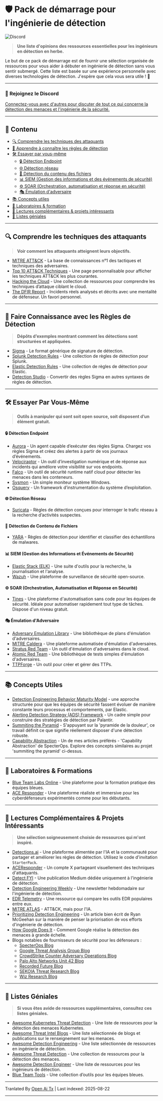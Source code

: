 # 🛡️ Pack de démarrage pour l'ingénierie de détection

![Discord](https://img.shields.io/discord/1332993005359202345?logo=discord)

> **Une liste d'opinions des ressources essentielles pour les ingénieurs en détection en herbe.**

Le but de ce pack de démarrage est de fournir une sélection organisée de ressources pour vous aider à débuter en ingénierie de détection sans vous sentir submergé. Cette liste est basée sur une expérience personnelle avec diverses technologies de détection. J'espère que cela vous sera utile ! 🚀

---

### 💬 **Rejoignez le Discord**

[Connectez-vous avec d'autres pour discuter de tout ce qui concerne la détection des menaces et l'ingénierie de la sécurité.](https://discord.gg/HAVyDtUunu)

---

## 📖 Contenu <!-- omit in toc -->

<!-- TOC -->

- [🔍 Comprendre les techniques des attaquants](#-comprendre-les-techniques-des-attaquants)
- [📜 Apprendre à connaître les règles de détection](#-apprendre-à-connaitre-les-règles-de-détection)
- [🛠️ Essayer par vous-même](#-essayer-par-vous-même)
  - [🔒 Détection Endpoint](#-détection-endpoint)
  - [🌐 Détection réseau](#-détection-réseau)
  - [📂 Détection du contenu des fichiers](#-détection-du-contenu-des-fichiers)
  - [📊 SIEM (Gestion des informations et des événements de sécurité)](#-siem-gestion-des-informations-et-des-événements-de-sécurité)
  - [⚙️ SOAR (Orchestration, automatisation et réponse en sécurité)](#-soar-orchestration-automatisation-et-réponse-en-sécurité)
  - [🎭 Émulation d'adversaire](#-émulation-dadversaire)
- [📚 Concepts utiles](#-concepts-utiles)
- [🧪 Laboratoires & formation](#-laboratoires--formation)
- [📖 Lectures complémentaires & projets intéressants](#-lectures-complémentaires--projets-intéressants)
- [🌟 Listes géniales](#-listes-géniales)
<!-- /TOC -->

---

## 🔍 Comprendre les techniques des attaquants

> **Voir comment les attaquants atteignent leurs objectifs.**
- [MITRE ATT&CK](https://attack.mitre.org/) - La base de connaissances n°1 des tactiques et techniques des adversaires.
- [Top 10 ATT&CK Techniques](https://top-attack-techniques.mitre-engenuity.org/) - Une page personnalisable pour afficher les techniques ATT&CK les plus courantes.
- [Hacking the Cloud](https://hackingthe.cloud/) - Une collection de ressources pour comprendre les techniques d’attaque ciblant le cloud.
- [The DFIR Report](https://thedfirreport.com/) - Incidents réels analysés et décrits avec une mentalité de défenseur. Un favori personnel.

---

## 📜 Faire Connaissance avec les Règles de Détection

> **Dépôts d’exemples montrant comment les détections sont structurées et appliquées.**

- [Sigma](https://github.com/SigmaHQ/sigma) - Le format générique de signature de détection.
- [Splunk Detection Rules](https://research.splunk.com/detections/) - Une collection de règles de détection pour Splunk.
- [Elastic Detection Rules](https://github.com/elastic/detection-rules/tree/main/rules) - Une collection de règles de détection pour Elastic.
- [Detection Studio](https://detection.studio/) - Convertir des règles Sigma en autres syntaxes de règles de détection.

---

## 🛠️ Essayer Par Vous-Même

> **Outils à manipuler qui sont soit open source, soit disposent d’un élément gratuit.**

#### 🔒 Détection Endpoint

- [Aurora](https://www.nextron-systems.com/aurora/) - Un agent capable d’exécuter des règles Sigma. Chargez vos règles Sigma et créez des alertes à partir de vos journaux d’événements.
- [Velociraptor](https://github.com/Velocidex/velociraptor) - Un outil d’investigation numérique et de réponse aux incidents qui améliore votre visibilité sur vos endpoints.
- [Falco](https://github.com/falcosecurity/falco) - Un outil de sécurité runtime natif cloud pour détecter les menaces dans les conteneurs.
- [Sysmon](https://learn.microsoft.com/en-us/sysinternals/downloads/sysmon) - Un simple moniteur système Windows.
- [Osquery](https://www.osquery.io/) - Un framework d’instrumentation du système d’exploitation.

#### 🌐 Détection Réseau

- [Suricata](https://suricata.io/) - Règles de détection conçues pour interroger le trafic réseau à la recherche d’activités suspectes.

#### 📂 Détection de Contenu de Fichiers

- [YARA](https://github.com/virustotal/yara) - Règles de détection pour identifier et classifier des échantillons de malwares.

#### 📊 SIEM (Gestion des Informations et Événements de Sécurité)


- [Elastic Stack (ELK)](https://www.elastic.co/elastic-stack) - Une suite d'outils pour la recherche, la journalisation et l'analyse.
- [Wazuh](https://wazuh.com/) - Une plateforme de surveillance de sécurité open-source.

#### ⚙️ SOAR (Orchestration, Automatisation et Réponse en Sécurité)

- [Tines](https://www.tines.com/) - Une plateforme d'automatisation sans code pour les équipes de sécurité. Idéale pour automatiser rapidement tout type de tâches. Dispose d'un niveau gratuit.

#### 🎭 Émulation d'Adversaire

- [Adversary Emulation Library](https://github.com/center-for-threat-informed-defense/adversary_emulation_library) - Une bibliothèque de plans d'émulation d'adversaires.
- [MITRE Caldera](https://github.com/mitre/caldera) - Une plateforme automatisée d'émulation d'adversaires.
- [Stratus Red Team](https://github.com/DataDog/stratus-red-team) - Un outil d'émulation d'adversaires dans le cloud.
- [Atomic Red Team](https://github.com/redcanaryco/atomic-red-team) - Une bibliothèque de tests simples d'émulation d'adversaires.
- [TTPForge](https://github.com/facebookincubator/TTPForge) - Un outil pour créer et gérer des TTPs.

---

## 📚 Concepts Utiles

- [Detection Engineering Behavior Maturity Model](https://www.elastic.co/security-labs/elastic-releases-debmm) - une approche structurée pour que les équipes de sécurité fassent évoluer de manière constante leurs processus et comportements, par Elastic.
- [Alerting Detection Strategy (ADS) Framework](https://github.com/palantir/alerting-detection-strategy-framework/blob/master/ADS-Framework.md) - Un cadre simple pour construire des stratégies de détection par Palantir.
- [Summiting the Pyramid](https://center-for-threat-informed-defense.github.io/summiting-the-pyramid/?utm_source=ctidio&utm_medium=shortlink) - S'appuyant sur la 'pyramide de la douleur', ce travail définit ce que signifie réellement disposer d'une détection robuste.
- [Capability Abstraction](https://posts.specterops.io/capability-abstraction-fbeaeeb26384) - Un de mes articles préférés - 'Capability Abstraction' de SpecterOps. Explore des concepts similaires au projet 'summiting the pyramid' ci-dessus.

---

## 🧪 Laboratoires & Formations

- [Blue Team Labs Online](https://blueteamlabs.online/) - Une plateforme pour la formation pratique des équipes bleues.
- [ACE Responder](https://www.aceresponder.com/) - Une plateforme réaliste et immersive pour les cyberdéfenseurs expérimentés comme pour les débutants.

---

## 📖 Lectures Complémentaires & Projets Intéressants

> **Une sélection soigneusement choisie de ressources qui m'ont inspiré.**

- [Detections.ai](https://detections.ai/) - Une plateforme alimentée par l'IA et la communauté pour partager et améliorer les règles de détection. Utilisez le code d'invitation `StarterPack`.
- [ACEResponder](https://x.com/ACEResponder) - Un compte X partageant visuellement des techniques d'attaquants.
- [Detect FYI](https://detect.fyi/) - Une publication Medium dédiée uniquement à l'ingénierie de détection.
- [Detection Engineering Weekly](https://www.detectionengineering.net/) - Une newsletter hebdomadaire sur l'ingénierie de détection.
- [EDR Telemetry](https://www.edr-telemetry.com/) - Une ressource qui compare les outils EDR populaires entre eux.
- [MITRE ATLAS](https://atlas.mitre.org/matrices/ATLAS) - ATT&CK, mais pour l'IA.
- [Prioritizing Detection Engineering](https://medium.com/starting-up-security/prioritizing-detection-engineering-b60b46d55051) - Un article bien écrit de Ryan McGeehan sur la manière de penser la priorisation de vos efforts d'ingénierie de détection.
- [How Google Does It](https://cloud.google.com/transform/how-google-does-it-modernizing-threat-detection) - Comment Google réalise la détection des menaces à grande échelle.
- Blogs notables de fournisseurs de sécurité pour les défenseurs :
  - [SpecterOps Blog](https://posts.specterops.io/)
  - [Google Threat Analysis Group Blog](https://blog.google/threat-analysis-group/)
  - [CrowdStrike Counter Adversary Operations Blog](https://www.crowdstrike.com/en-us/blog/category.counter-adversary-operations/)
  - [Palo Alto Networks Unit 42 Blog](https://unit42.paloaltonetworks.com/unit-42-all-articles/)
  - [Recorded Future Blog](https://www.recordedfuture.com/blog)
  - [SEKOIA Threat Research Blog](https://blog.sekoia.io/category/threat-research/)
  - [Wiz Research Blog](https://www.wiz.io/blog/tag/research)

---

## 🌟 Listes Géniales

> **Si vous êtes avide de ressources supplémentaires, consultez ces listes géniales.**

- [Awesome Kubernetes Threat Detection](https://github.com/jatrost/awesome-kubernetes-threat-detection) - Une liste de ressources pour la détection des menaces Kubernetes.
- [Awesome Threat Intel Blogs](https://github.com/signalscorps/awesome-threat-intel-blogs) - Une liste sélectionnée de blogs et publications sur le renseignement sur les menaces.
- [Awesome Detection Engineering](https://github.com/infosecB/awesome-detection-engineering) - Une liste sélectionnée de ressources en ingénierie de détection.
- [Awesome Threat Detection](https://github.com/0x4D31/awesome-threat-detection) - Une collection de ressources pour la détection des menaces.
- [Awesome Detection Engineer](https://github.com/st0pp3r/awesome-detection-engineer) - Une liste de ressources pour les ingénieurs de détection.
- [Blue Team Tools](https://github.com/A-poc/BlueTeam-Tools) - Une collection d’outils pour les équipes bleues.


---

Tranlated By [Open Ai Tx](https://github.com/OpenAiTx/OpenAiTx) | Last indexed: 2025-08-22

---